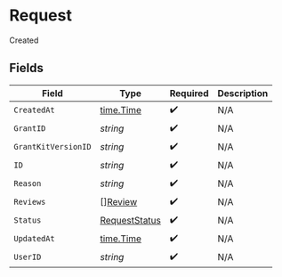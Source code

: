 # Request

Created


## Fields

| Field                                                 | Type                                                  | Required                                              | Description                                           |
| ----------------------------------------------------- | ----------------------------------------------------- | ----------------------------------------------------- | ----------------------------------------------------- |
| `CreatedAt`                                           | [time.Time](https://pkg.go.dev/time#Time)             | :heavy_check_mark:                                    | N/A                                                   |
| `GrantID`                                             | *string*                                              | :heavy_check_mark:                                    | N/A                                                   |
| `GrantKitVersionID`                                   | *string*                                              | :heavy_check_mark:                                    | N/A                                                   |
| `ID`                                                  | *string*                                              | :heavy_check_mark:                                    | N/A                                                   |
| `Reason`                                              | *string*                                              | :heavy_check_mark:                                    | N/A                                                   |
| `Reviews`                                             | [][Review](../../models/shared/review.md)             | :heavy_check_mark:                                    | N/A                                                   |
| `Status`                                              | [RequestStatus](../../models/shared/requeststatus.md) | :heavy_check_mark:                                    | N/A                                                   |
| `UpdatedAt`                                           | [time.Time](https://pkg.go.dev/time#Time)             | :heavy_check_mark:                                    | N/A                                                   |
| `UserID`                                              | *string*                                              | :heavy_check_mark:                                    | N/A                                                   |